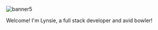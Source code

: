 ![banner5](https://github.com/Lynsiearagon/Lynsiearagon/assets/105447582/e38d7f1b-0e7a-4528-817d-9181424b4b84)


Welcome! I'm Lynsie, a full stack developer and avid bowler!

<!--
**Lynsiearagon/Lynsiearagon** is a ✨ _special_ ✨ repository because its `README.md` (this file) appears on your GitHub profile.

Here are some ideas to get you started:

- 🔭 I’m currently working on ...
- 🌱 I’m currently learning ...
- 👯 I’m looking to collaborate on ...
- 🤔 I’m looking for help with ...
- 💬 Ask me about ...
- 📫 How to reach me: ...
- 😄 Pronouns: ...
- ⚡ Fun fact: ...
-->
